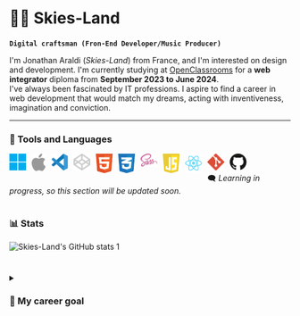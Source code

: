 # 👨‍💻 Skies-Land

**`Digital craftsman (Fron-End Developer/Music Producer)`**

I'm Jonathan Araldi (<i>Skies-Land</i>) from France, and I'm interested on design and development. I'm currently studying at [OpenClassrooms](https://openclassrooms.com/fr/) for a <b>web integrator</b> diploma from <b>September 2023 to June 2024</b>. <br />
I've always been fascinated by IT professions. I aspire to find a career in web development that would match my dreams, acting with inventiveness, imagination and conviction.


---

### 🧰 Tools and Languages
<img align="left" alt="java" width="30px" style="padding-right:10px;" src="https://github.com/Skies-Land/Skies-Land/blob/main/Tools/microsoft-windows-11.svg" />
<img align="left" alt="java" width="25px" style="padding-right:10px;" src="https://github.com/Skies-Land/Skies-Land/blob/main/Tools/apple.svg" />
<img align="left" alt="java" width="30px" style="padding-right:10px;" src="https://github.com/Skies-Land/Skies-Land/blob/main/Tools/visual-studio-code-1.svg" />
<img align="left" alt="java" width="30px" style="padding-right:10px;" src="https://github.com/Skies-Land/Skies-Land/blob/main/Tools/codepen-icon.svg" />
<img align="left" alt="java" width="30px" style="padding-right:10px;" src="https://github.com/Skies-Land/Skies-Land/blob/main/Languages/html-1.svg" />
<img align="left" alt="java" width="30px" style="padding-right:10px;" src="https://github.com/Skies-Land/Skies-Land/blob/main/Languages/css-3.svg" />
<img align="left" alt="java" width="30px" style="padding-right:10px;" src="https://github.com/Skies-Land/Skies-Land/blob/main/Languages/sass-1.svg" />
<img align="left" alt="java" width="30px" style="padding-right:10px;" src="https://github.com/Skies-Land/Skies-Land/blob/main/Languages/javascript-1.svg" />
<img align="left" alt="java" width="30px" style="padding-right:10px;" src="https://github.com/Skies-Land/Skies-Land/blob/main/Languages/react-2.svg" />
<img align="left" alt="java" width="30px" style="padding-right:10px;" src="https://github.com/Skies-Land/Skies-Land/blob/main/Tools/git-icon.svg" />
<img align="left" alt="java" width="30px" style="padding-right:10px;" src="https://github.com/Skies-Land/Skies-Land/blob/main/Tools/github-icon-1.svg" />
<br /> <br />
🗨 <I>Learning in progress, so this section will be updated soon.</i>
 
#

### 📊 Stats

![Skies-Land's GitHub stats 1](https://github-readme-stats.vercel.app/api?username=skies-land&show_icons=true&theme=gruvbox)

#

<details>
 <summary><h3>🎯 My career goal </h3></summary>
  I'd like to work in the field of web development, in order to obtain a position that's evolving technologically, mastering different programming languages to be able to create web and application projects. Work in a team with passionate colleagues. Keep abreast of the latest technological developments, so as to   continually improve performance and skills. Participate in the most challenging collaborative projects, forcing me to always remain curious.
